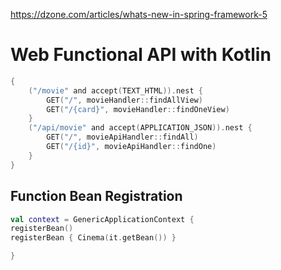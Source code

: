https://dzone.com/articles/whats-new-in-spring-framework-5

# Web Functional API with Kotlin

```kotlin
{
    ("/movie" and accept(TEXT_HTML)).nest {
        GET("/", movieHandler::findAllView)
        GET("/{card}", movieHandler::findOneView)
    }
    ("/api/movie" and accept(APPLICATION_JSON)).nest {
        GET("/", movieApiHandler::findAll)
        GET("/{id}", movieApiHandler::findOne)
    }
}
```

## Function Bean Registration

```kotlin
val context = GenericApplicationContext {
registerBean()
registerBean { Cinema(it.getBean()) }

}
```
